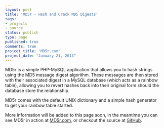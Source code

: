 ```yaml
---
layout: post
title: 'MD5r - Hash and Crack MD5 Digests'
tags:
- projects
- source
status: publish
type: page
published: true
comments: true
projcet_title: 'MD5r.com'
project_date: "January 21, 2013"
---
```

MD5r is a simple PHP-MySQL application that allows you to hash strings using the MD5 message digest algorithm. These messages are then stored with their associated digest in a MySQL database (which acts as a rainbow table), allowing you to revert hashes back into their original form should the database store the relationship.

MD5r comes with the default UNIX dictionary and a simple hash generator to get your rainbow table started.

More information will be added to this page soon, in the meantime you can see MD5r in action at [MD5r.com](http://md5r.com), or checkout the source at [GitHub](https://github.com/ChrisMorrisOrg/MD5r.com).
